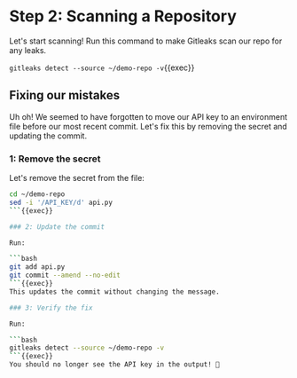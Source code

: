 # Step 2: Scanning a Repository

Let's start scanning! Run this command to make Gitleaks scan our repo for any leaks.

`gitleaks detect --source ~/demo-repo -v`{{exec}}

## Fixing our mistakes

Uh oh! We seemed to have forgotten to move our API key to an environment file before our most recent commit.
Let's fix this by removing the secret and updating the commit.

### 1: Remove the secret

Let's remove the secret from the file:

```bash
cd ~/demo-repo
sed -i '/API_KEY/d' api.py
```{{exec}}

### 2: Update the commit

Run:

```bash
git add api.py
git commit --amend --no-edit
```{{exec}}
This updates the commit without changing the message.

### 3: Verify the fix

Run:

```bash
gitleaks detect --source ~/demo-repo -v
```{{exec}}
You should no longer see the API key in the output! 🎉
